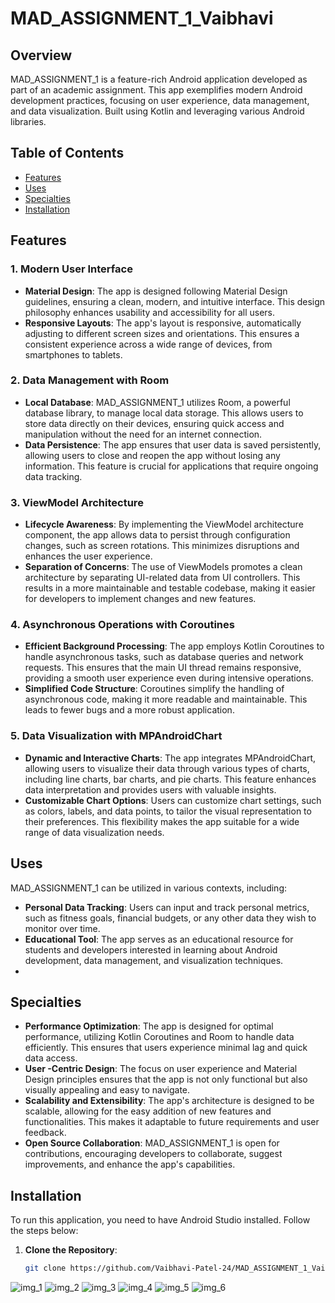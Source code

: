 # MAD_ASSIGNMENT_1_Vaibhavi

## Overview

MAD_ASSIGNMENT_1 is a feature-rich Android application developed as part of an academic assignment. This app exemplifies modern Android development practices, focusing on user experience, data management, and data visualization. Built using Kotlin and leveraging various Android libraries.

## Table of Contents

- [Features](#features)
- [Uses](#uses)
- [Specialties](#specialties)
- [Installation](#installation)
  
## Features

### 1. Modern User Interface
- **Material Design**: The app is designed following Material Design guidelines, ensuring a clean, modern, and intuitive interface. This design philosophy enhances usability and accessibility for all users.
- **Responsive Layouts**: The app's layout is responsive, automatically adjusting to different screen sizes and orientations. This ensures a consistent experience across a wide range of devices, from smartphones to tablets.

### 2. Data Management with Room
- **Local Database**: MAD_ASSIGNMENT_1 utilizes Room, a powerful database library, to manage local data storage. This allows users to store data directly on their devices, ensuring quick access and manipulation without the need for an internet connection.
- **Data Persistence**: The app ensures that user data is saved persistently, allowing users to close and reopen the app without losing any information. This feature is crucial for applications that require ongoing data tracking.

### 3. ViewModel Architecture
- **Lifecycle Awareness**: By implementing the ViewModel architecture component, the app allows data to persist through configuration changes, such as screen rotations. This minimizes disruptions and enhances the user experience.
- **Separation of Concerns**: The use of ViewModels promotes a clean architecture by separating UI-related data from UI controllers. This results in a more maintainable and testable codebase, making it easier for developers to implement changes and new features.

### 4. Asynchronous Operations with Coroutines
- **Efficient Background Processing**: The app employs Kotlin Coroutines to handle asynchronous tasks, such as database queries and network requests. This ensures that the main UI thread remains responsive, providing a smooth user experience even during intensive operations.
- **Simplified Code Structure**: Coroutines simplify the handling of asynchronous code, making it more readable and maintainable. This leads to fewer bugs and a more robust application.

### 5. Data Visualization with MPAndroidChart
- **Dynamic and Interactive Charts**: The app integrates MPAndroidChart, allowing users to visualize their data through various types of charts, including line charts, bar charts, and pie charts. This feature enhances data interpretation and provides users with valuable insights.
- **Customizable Chart Options**: Users can customize chart settings, such as colors, labels, and data points, to tailor the visual representation to their preferences. This flexibility makes the app suitable for a wide range of data visualization needs.

## Uses

MAD_ASSIGNMENT_1 can be utilized in various contexts, including:

- **Personal Data Tracking**: Users can input and track personal metrics, such as fitness goals, financial budgets, or any other data they wish to monitor over time.
- **Educational Tool**: The app serves as an educational resource for students and developers interested in learning about Android development, data management, and visualization techniques.
- 
## Specialties

- **Performance Optimization**: The app is designed for optimal performance, utilizing Kotlin Coroutines and Room to handle data efficiently. This ensures that users experience minimal lag and quick data access.
- **User -Centric Design**: The focus on user experience and Material Design principles ensures that the app is not only functional but also visually appealing and easy to navigate.
- **Scalability and Extensibility**: The app's architecture is designed to be scalable, allowing for the easy addition of new features and functionalities. This makes it adaptable to future requirements and user feedback.
- **Open Source Collaboration**: MAD_ASSIGNMENT_1 is open for contributions, encouraging developers to collaborate, suggest improvements, and enhance the app's capabilities.

## Installation

To run this application, you need to have Android Studio installed. Follow the steps below:

1. **Clone the Repository**:
   ```bash
   git clone https://github.com/Vaibhavi-Patel-24/MAD_ASSIGNMENT_1_Vaibhavi.git

![img_1](https://github.com/user-attachments/assets/69e26599-ba96-4c56-be80-6f9119f286cb)
![img_2](https://github.com/user-attachments/assets/e6dcfb1a-409a-448e-a1e3-56db66704fb1)
![img_3](https://github.com/user-attachments/assets/dcc7c856-9fe0-4f26-9691-86398f0ecdc3)
![img_4](https://github.com/user-attachments/assets/d3174e2d-1fc1-4a54-a8db-dccc906d16c1)
![img_5](https://github.com/user-attachments/assets/98edc40c-d6a0-40a9-8d14-278efb05579d)
![img_6](https://github.com/user-attachments/assets/b518ec6e-8eed-43c9-a9cd-bcd1b980459e)






